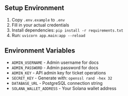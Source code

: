 ## Setup Environment

1. Copy `.env.example` to `.env`
2. Fill in your actual credentials
3. Install dependencies: `pip install -r requirements.txt`
4. Run: `uvicorn app.main:app --reload`

## Environment Variables

- `ADMIN_USERNAME` - Admin username for docs
- `ADMIN_PASSWORD` - Admin password for docs  
- `ADMIN_KEY` - API admin key for ticket operations
- `SECRET_KEY` - Generate with: `openssl rand -hex 32`
- `DATABASE_URL` - PostgreSQL connection string
- `SOLANA_WALLET_ADDRESS` - Your Solana wallet address